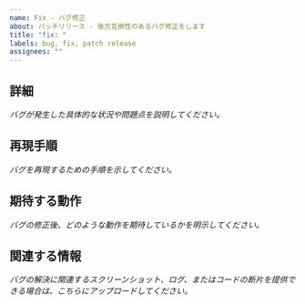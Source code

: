 ```yaml
---
name: Fix - バグ修正
about: パッチリリース - 後方互換性のあるバグ修正をします
title: "fix: "
labels: bug, fix, patch release
assignees: ""
---
```


## 詳細

_バグが発生した具体的な状況や問題点を説明してください。_

## 再現手順

_バグを再現するための手順を示してください。_

## 期待する動作

_バグの修正後、どのような動作を期待しているかを明示してください。_

## 関連する情報

_バグの解決に関連するスクリーンショット、ログ、またはコードの断片を提供できる場合は、こちらにアップロードしてください。_
